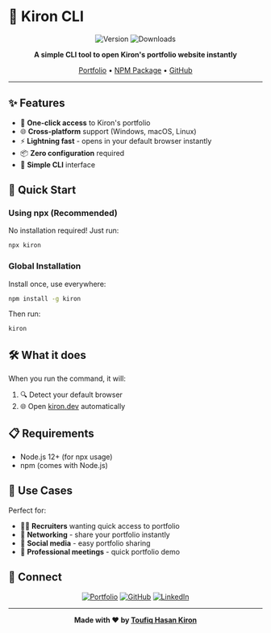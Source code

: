 # 🚀 Kiron CLI

<div align="center">

![Version](https://img.shields.io/npm/v/kiron?style=for-the-badge&color=4f46e5)
![Downloads](https://img.shields.io/npm/dt/kiron?style=for-the-badge&color=f59e0b)

**A simple CLI tool to open Kiron's portfolio website instantly**

[Portfolio](https://kiron.dev) • [NPM Package](https://www.npmjs.com/package/kiron) • [GitHub](https://github.com/kiron0/kiron)

</div>

---

## ✨ Features

- 🎯 **One-click access** to Kiron's portfolio
- 🌐 **Cross-platform** support (Windows, macOS, Linux)
- ⚡ **Lightning fast** - opens in your default browser instantly
- 📦 **Zero configuration** required
- 🔧 **Simple CLI** interface

## 🚀 Quick Start

### Using npx (Recommended)

No installation required! Just run:

```bash
npx kiron
```

### Global Installation

Install once, use everywhere:

```bash
npm install -g kiron
```

Then run:

```bash
kiron
```

## 🛠️ What it does

When you run the command, it will:

1. 🔍 Detect your default browser
2. 🌐 Open [kiron.dev](https://kiron.dev) automatically

## 📋 Requirements

- Node.js 12+ (for npx usage)
- npm (comes with Node.js)

## 🎯 Use Cases

Perfect for:

- 👨‍💼 **Recruiters** wanting quick access to portfolio
- 🤝 **Networking** - share your portfolio instantly
- 📱 **Social media** - easy portfolio sharing
- 💼 **Professional meetings** - quick portfolio demo

## 🤝 Connect

<div align="center">

[![Portfolio](https://img.shields.io/badge/Portfolio-kiron.dev-4f46e5?style=for-the-badge&logo=firefox)](https://kiron.dev)
[![GitHub](https://img.shields.io/badge/GitHub-kiron0-181717?style=for-the-badge&logo=github)](https://github.com/kiron0)
[![LinkedIn](https://img.shields.io/badge/LinkedIn-Connect-0077b5?style=for-the-badge&logo=linkedin)](https://linkedin.com/in/toufiq-hasan-kiron)

</div>

---

<div align="center">

**Made with ❤️ by [Toufiq Hasan Kiron](https://kiron.dev)**

</div>
